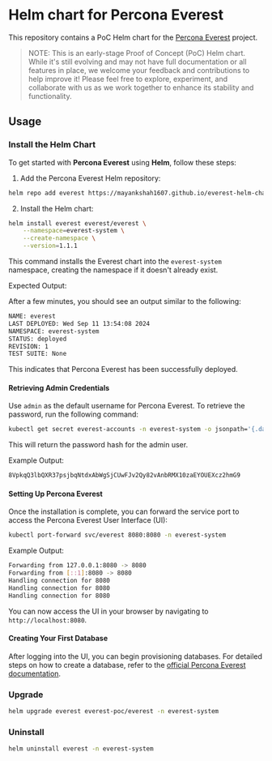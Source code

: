 # Helm chart for Percona Everest

This repository contains a PoC Helm chart for the [Percona Everest](https://github.com/percona/everest) project.

> NOTE: This is an early-stage Proof of Concept (PoC) Helm chart. While it's still evolving and may not have full documentation or all features in place, we welcome your feedback and contributions to help improve it! Please feel free to explore, experiment, and collaborate with us as we work together to enhance its stability and functionality.

## Usage

### Install the Helm Chart

To get started with **Percona Everest** using **Helm**, follow these steps:

1. Add the Percona Everest Helm repository:

```bash
helm repo add everest https://mayankshah1607.github.io/everest-helm-chart/
```

2. Install the Helm chart:

```bash
helm install everest everest/everest \
    --namespace=everest-system \
    --create-namespace \
    --version=1.1.1
```

This command installs the Everest chart into the `everest-system` namespace, creating the namespace if it doesn't already exist.

Expected Output:

After a few minutes, you should see an output similar to the following:

```bash
NAME: everest
LAST DEPLOYED: Wed Sep 11 13:54:08 2024
NAMESPACE: everest-system
STATUS: deployed
REVISION: 1
TEST SUITE: None
```

This indicates that Percona Everest has been successfully deployed.

#### Retrieving Admin Credentials

Use `admin` as the default username for Percona Everest. To retrieve the password, run the following command:

```bash
kubectl get secret everest-accounts -n everest-system -o jsonpath='{.data.users\.yaml}' | base64 --decode  | yq '.admin.passwordHash'
```

This will return the password hash for the admin user.

Example Output:

```bash
8VpkqQ3lbQXR37psjbqNtdxAbWgSjCUwFJv2Qy82vAnbRMX10zaEYOUEXcz2hmG9
```

#### Setting Up Percona Everest

Once the installation is complete, you can forward the service port to access the Percona Everest User Interface (UI):

```bash
kubectl port-forward svc/everest 8080:8080 -n everest-system
```

Example Output:

```bash
Forwarding from 127.0.0.1:8080 -> 8080
Forwarding from [::1]:8080 -> 8080
Handling connection for 8080
Handling connection for 8080
Handling connection for 8080
```

You can now access the UI in your browser by navigating to `http://localhost:8080`.

#### Creating Your First Database

After logging into the UI, you can begin provisioning databases. For detailed steps on how to create a database, refer to the [official Percona Everest documentation](https://docs.percona.com/everest/use/db_provision.html).

### Upgrade

```bash
helm upgrade everest everest-poc/everest -n everest-system
```

### Uninstall

```bash
helm uninstall everest -n everest-system
```
